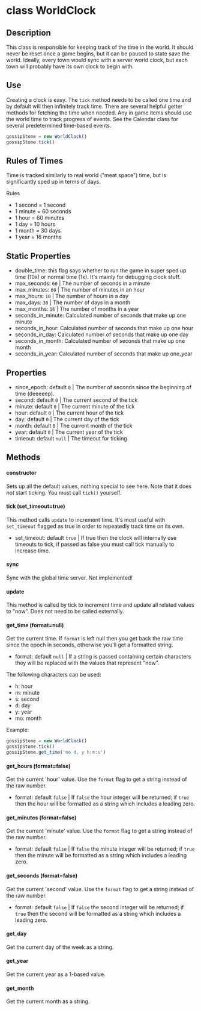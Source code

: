 # class WorldClock

## Description

This class is responsible for keeping track of the time in the world. It should never be reset once a game begins, but it can be paused to state save the world. Ideally, every town would sync with a server world clock, but each town will probably have its own clock to begin with. 

## Use

Creating a clock is easy. The `tick` method needs to be called one time and by default will then infinitely track time. There are several helpful getter methods for fetching the time when needed. Any in game items should use the world time to track progress of events. See the Calendar class for several predetermined time-based events.

```javascript
gossipStone = new WorldClock()
gossipStone.tick()
```

## Rules of Times

Time is tracked similarly to real world ("meat space") time, but is significantly sped up in terms of days. 

Rules
- 1 second = 1 second
- 1 minute = 60 seconds
- 1 hour = 60 minutes
- 1 day = 10 hours
- 1 month = 30 days
- 1 year = 16 months

## Static Properties

- double_time: this flag says whether to run the game in super sped up time (10x) or normal time (1x). It's mainly for debugging clock stuff.
- max_seconds: `60` | The number of seconds in a minute
- max_minutes: `60` | The number of minutes in an hour
- max_hours: `10` | The number of hours in a day
- max_days: `30` | The number of days in a month
- max_months: `16` | The number of months in a year
- seconds_in_minute: Calculated number of seconds that make up one minute
- seconds_in_hour: Calculated number of seconds that make up one hour
- seconds_in_day: Calculated number of seconds that make up one day
- seconds_in_month: Calculated number of seconds that make up one month
- seconds_in_year: Calculated number of seconds that make up one_year

## Properties

- since_epoch: default `0` | The number of seconds since the beginning of time (deeeeep).
- second: default `0` | The current second of the tick
- minute: default `0` | The current minute of the tick
- hour: default `0` | The current hour of the tick
- day: default `0` | The current day of the tick
- month: default `0` | The current month of the tick
- year: default `0` | The current year of the tick
- timeout: default `null` | The timeout for ticking


## Methods

#### constructor

Sets up all the default values, nothing special to see here. Note that it does *not* start ticking. You must call `tick()` yourself.

#### tick (set_timeout=true)

This method calls `update` to increment time. It's most useful with `set_timeout` flagged as true in order to repeatedly track time on its own. 

- set_timeout: default `true` | If true then the clock will internally use timeouts to tick, if passed as false you must call tick manually to increase time.

#### sync

Sync with the global time server. Not implemented!

#### update

This method is called by tick to increment time and update all related values to "now". Does not need to be called externally.

#### get_time (format=null)

Get the current time. If `format` is left null then you get back the raw time since the epoch in seconds, otherwise you'll get a formatted string. 

- format: default `null` | If a string is passed containing certain characters they will be replaced with the values that represent "now". 

The following characters can be used:
- h: hour
- m: minute
- s: second
- d: day
- y: year
- mo: month

Example:

```javascript
gossipStone = new WorldClock()
gossipStone.tick()
gossipStone.get_time('mo d, y h:m:s')
```

#### get_hours (format=false)

Get the current 'hour' value. Use the `format` flag to get a string instead of the raw number.

- format: default `false` | If `false` the hour integer will be returned; if `true` then the hour will be formatted as a string which includes a leading zero.

#### get_minutes (format=false)

Get the current 'minute' value. Use the `format` flag to get a string instead of the raw number.

- format: default `false` | If `false` the minute integer will be returned; if `true` then the minute will be formatted as a string which includes a leading zero.

#### get_seconds (format=false)

Get the current 'second' value. Use the `format` flag to get a string instead of the raw number.

- format: default `false` | If `false` the second integer will be returned; if `true` then the second will be formatted as a string which includes a leading zero.

#### get_day

Get the current day of the week as a string.

#### get_year

Get the current year as a 1-based value. 

#### get_month

Get the current month as a string. 
